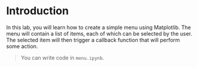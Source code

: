 # Introduction

In this lab, you will learn how to create a simple menu using Matplotlib. The menu will contain a list of items, each of which can be selected by the user. The selected item will then trigger a callback function that will perform some action.

> You can write code in `menu.ipynb`.
